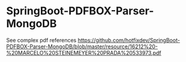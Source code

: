 # SpringBoot-PDFBOX-Parser-MongoDB
See complex pdf references
https://github.com/hotfixdev/SpringBoot-PDFBOX-Parser-MongoDB/blob/master/resource/16212%20-%20MARCELO%20STEINEMEYER%20PRADA%20533973.pdf


